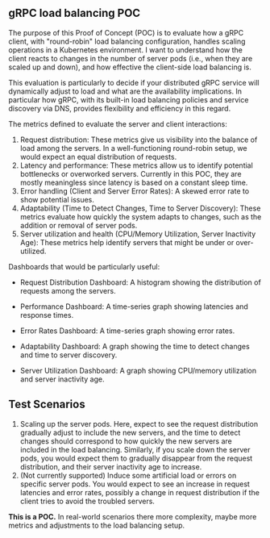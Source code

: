 ## gRPC load balancing POC

The purpose of this Proof of Concept (POC) is to evaluate how a gRPC client, with "round-robin" load balancing configuration, handles scaling operations in a Kubernetes environment. I want to understand how the client reacts to changes in the number of server pods (i.e., when they are scaled up and down), and how effective the client-side load balancing is.

This evaluation is particularly to decide if your distributed gRPC service will dynamically adjust to load and what are the availability implications. In particular how gRPC, with its built-in load balancing policies and service discovery via DNS, provides flexibility and efficiency in this regard.

The metrics defined to evaluate the server and client interactions:

1. Request distribution: These metrics give us visibility into the balance of load among the servers. In a well-functioning round-robin setup, we would expect an equal distribution of requests.
2. Latency and performance: These metrics allow us to identify potential bottlenecks or overworked servers.  Currently in this POC, they are mostly meaningless since latency is based on a constant sleep time.
3. Error handling (Client and Server Error Rates): A skewed error rate to show potential issues.
4. Adaptability (Time to Detect Changes, Time to Server Discovery): These metrics evaluate how quickly the system adapts to changes, such as the addition or removal of server pods.
5. Server utilization and health (CPU/Memory Utilization, Server Inactivity Age): These metrics help identify servers that might be under or over-utilized.

Dashboards that would be particularly useful:

- Request Distribution Dashboard: A histogram showing the distribution of requests among the servers.

- Performance Dashboard: A time-series graph showing latencies and response times.

- Error Rates Dashboard: A time-series graph showing error rates.

- Adaptability Dashboard: A graph showing the time to detect changes and time to server discovery.

- Server Utilization Dashboard: A graph showing CPU/memory utilization and server inactivity age.

## Test Scenarios

1. Scaling up the server pods. Here, expect to see the request distribution gradually adjust to include the new servers, and the time to detect changes should correspond to how quickly the new servers are included in the load balancing. Similarly, if you scale down the server pods, you would expect them to gradually disappear from the request distribution, and their server inactivity age to increase.
2. (Not currently supported) Induce some artificial load or errors on specific server pods. You would expect to see an increase in request latencies and error rates, possibly a change in request distribution if the client tries to avoid the troubled servers.

**This is a POC.** In real-world scenarios there more complexity, maybe more metrics and adjustments to the load balancing setup.

